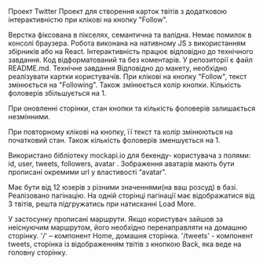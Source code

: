 Проект Twitter Проект для створення карток твітів з додатковою інтерактивністю
при клікові на кнопку "Follow".

Верстка фіксована в пікселях, семантична та валідна. Немає помилок в консолі
браузера. Робота виконана на нативному JS з використанням збірників або на
React. Інтерактивність працює відповідно до технічного завдання. Код
відформатований та без коментарів. У репозиторії є файл README.md. Технічне
завдання Відповідно до макету, необхідно реалізувати картки користувачів. При
клікові на кнопку "Follow", текст змінюється на "Following". Також змінюється
колір кнопки. Кількість фоловерів збільшується на 1.

При оновленні сторінки, стан кнопки та кількість фоловерів залишається
незмінними.

При повторному клікові на кнопку, її текст та колір змінюються на початковий
стан. Також кількість фоловерів зменшується на 1.

Використано бібліотеку mockapi.io для бекенду- користувача з полями: id, user,
tweets, followers, avatar . Зображення аватарів мають бути прописані окремими
url у властивості “avatar”.

Має бути від 12 юзерів з різними значеннями(на ваш розсуд) в базі. Реалізовано
пагінацію. На одній сторінці пагінації має відображатися від 3 твітів, решта
підгружатись при натисканні Load More.

У застосунку прописані маршрути. Якщо користувач зайшов за неіснуючим маршрутом,
його необхідно перенаправляти на домашню сторінку. '/' – компонент Home, домашня
сторінка. '/tweets' - компонент tweets, сторінка із відображенням твітів з
кнопкою Back, яка веде на головну сторінку.
